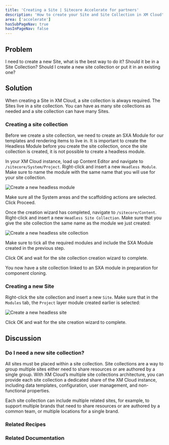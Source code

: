 ```yaml
---
title: 'Creating a Site | Sitecore Accelerate for partners'
description: 'How to create your Site and Site Collection in XM Cloud'
area: ['accelerate']
hasSubPageNav: true
hasInPageNav: false
---
```


## Problem

I need to create a new Site, what is the best way to do it? Should it be in a Site Collection? Should I create a new site collection or put it in an existing one?

## Solution

When creating a Site in XM Cloud, a site collection is always required. The Sites live in a site collection. You can have as many site collections as needed and a site collection can have many Sites.

### Creating a site collection

Before we create a site collection, we need to create an SXA Module for our templates and rendering items to live in. It is important to create the Headless Module before you create the site collection, once the site collection is created, it is not possible to create a headless module.

In your XM Cloud instance, load up Content Editor and navigate to `/sitecore/System/Project`. Right-click and insert a new `Headless Module`. Make sure to name the module with the same name that you will use for your site collection.

<img src="/images/learn/accelerate/xm-cloud/create-a-site-1.png" alt="Create a new headless module"/>

Make sure all the System areas and the scaffolding actions are selected. Click Proceed.

Once the creation wizard has completed, navigate to `/sitecore/Content`. Right-click and insert a new `Headless Site Collection`. Make sure that you give the site collection the same name as the module we just created:

<img src="/images/learn/accelerate/xm-cloud/create-a-site-2.png" alt="Create a new headless site collection"/>

Make sure to tick all the required modules and include the SXA Module created in the previous step.

Click OK and wait for the site collection creation wizard to complete.

You now have a site collection linked to an SXA module in preparation for component cloning.

### Creating a new Site

Right-click the site collection and insert a new `Site`. Make sure that in the `Modules` tab, the `Project` layer module created earlier is selected:

<img src="/images/learn/accelerate/xm-cloud/create-a-site-3.png" alt="Create a new headless site"/>

Click OK and wait for the site creation wizard to complete.

## Discussion

### Do I need a new site collection?

All sites must be placed within a site collection. Site collections are a way to group multiple sites either need to share resources or are authored by a single group. With XM Cloud’s multiple site collections architecture, you can provide each site collection a dedicated share of the XM Cloud instance, including data templates, configuration, user management, and non-functional properties.

Each site collection can include multiple related sites, for example, to support multiple brands that need to share resources or are authored by a common team, or multiple locations for a single brand.

### Related Recipes

<Row columns={2}>
  <Link title="Branching Strategy | Sitecore Accelerate" link="/learn/accelerate/xm-cloud/pre-development/developer-experience/branching-strategy" />
  <Link title="DevOps| Sitecore Accelerate" link="/learn/accelerate/xm-cloud/pre-development/sprint-zero/devops" />
  <Link title="Setting Up Serialization" link="/learn/accelerate/xm-cloud/pre-development/sprint-zero/setup-content-serialization" />
</Row>

### Related Documentation

<Row columns={2}>
  <Link title="Getting started with XM Cloud | Sitecore Documentation" link="https://doc.sitecore.com/xmc/en/developers/xm-cloud/getting-started-with-xm-cloud.html" />
  <Link title="XM Cloud Foundation Head Repository | Github" link="https://github.com/sitecorelabs/xmcloud-foundation-head" />
  <Link title="XM Cloud Tutorials - Rename app #4" link="https://www.youtube.com/watch?v=uNkQQSC6n8o" />
</Row>
